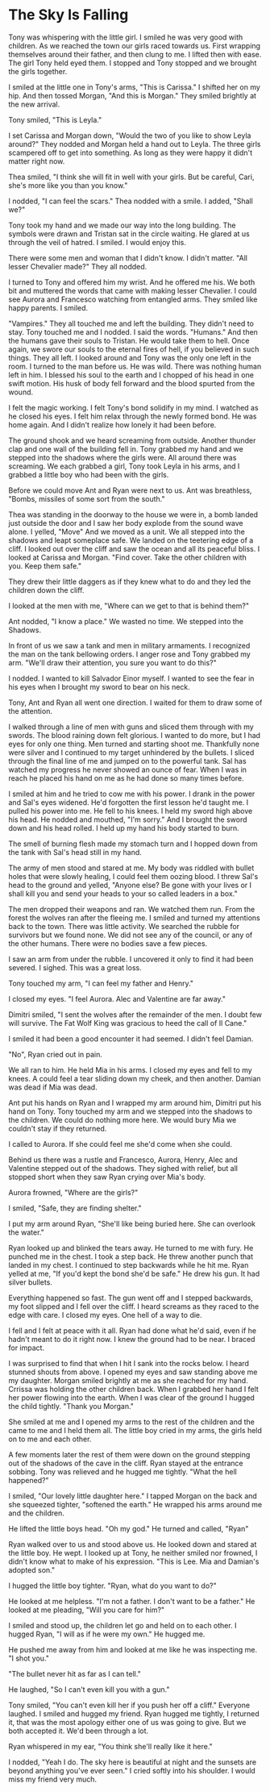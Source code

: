 # The Sky Is Falling

Tony was whispering with the little girl.  I smiled he was very good with children.  As we reached the town our girls raced towards us.  First wrapping themselves around their father, and then clung to me.  I lifted then with ease.  The girl Tony held eyed them.  I stopped and Tony stopped and we brought the girls together.  

I smiled at the little one in Tony's arms, "This is Carissa."  I shifted her on my hip.  And then tossed Morgan, "And this is Morgan."  They smiled brightly at the new arrival.

Tony smiled, "This is Leyla."

I set Carissa and Morgan down, "Would the two of you like to show Leyla around?"  They nodded and Morgan held a hand out to Leyla.  The three girls scampered off to get into something.  As long as they were happy it didn't matter right now.

Thea smiled, "I think she will fit in well with your girls.  But be careful, Cari, she's more like you than you know."

I nodded, "I can feel the scars."  Thea nodded with a smile.  I added, "Shall we?"

Tony took my hand and we made our way into the long building.  The symbols were drawn and Tristan sat in the circle waiting.  He glared at us through the veil of hatred.  I smiled.  I would enjoy this.

There were some men and woman that I didn't know.  I didn't matter.  "All lesser Chevalier made?"  They all nodded.

I turned to Tony and offered him my wrist.  And he offered me his.  We both bit and muttered the words that came with making lesser Chevalier.   I could see Aurora and Francesco watching from entangled arms.  They smiled like happy parents.  I smiled.

"Vampires."  They all touched me and left the building.  They didn't need to stay.  Tony touched me and I nodded.  I said the words.  "Humans."  And then the humans gave their souls to Tristan.  He would take them to hell.  Once again, we swore our souls to the eternal fires of hell, if you believed in such things.   They all left.  I looked around and Tony was the only one left in the room.  I turned to the man before us.  He was wild.  There was nothing human left in him.  I blessed his soul to the earth and I chopped of his head in one swift motion.  His husk of body fell forward and the blood spurted from the wound.  

I felt the magic working.  I felt Tony's bond solidify in my mind.  I watched as he closed his eyes.  I felt him relax through the newly formed bond.  He was home again.  And I didn't realize how lonely it had been before.

The ground shook and we heard screaming from outside.  Another thunder clap and one wall of the building fell in.  Tony grabbed my hand and we stepped into the shadows where the girls were.  All around there was screaming.  We each grabbed a girl, Tony took Leyla in his arms, and I grabbed a little boy who had been with the girls.  

Before we could move Ant and Ryan were next to us.  Ant was breathless, "Bombs, missiles of some sort from the south."

Thea was standing in the doorway to the house we were in, a bomb landed just outside the door and I saw her body explode from the sound wave alone.  I yelled, "Move" And we moved as a unit.  We all stepped into the shadows and leapt someplace safe.  We landed on the teetering edge of a cliff.  I looked out over the cliff and saw the ocean and all its peaceful bliss.  I looked at Carissa and Morgan.  "Find cover.  Take the other children with you.  Keep them safe."

They drew their little daggers as if they knew what to do and they led the children down the cliff.  

I looked at the men with me, "Where can we get to that is behind them?"

Ant nodded, "I know a place."  We wasted no time.  We stepped into the Shadows.

In front of us we saw a tank and men in military armaments.   I recognized the man on the tank bellowing orders.  I anger rose and Tony grabbed my arm.  "We'll draw their attention, you sure you want to do this?"

I nodded.  I wanted to kill Salvador Einor myself.  I wanted to see the fear in his eyes when I brought my sword to bear on his neck.

Tony, Ant and Ryan all went one direction.  I waited for them to draw some of the attention.  

I walked through a line of men with guns and sliced them through with my swords.  The blood raining down felt glorious.  I wanted to do more, but I had eyes for only one thing.  Men turned and starting shoot me.  Thankfully none were silver and I continued to my target unhindered by the bullets.  I sliced through the final line of me and jumped on to the powerful tank.  Sal has watched my progress he never showed an ounce of fear.  When I was in reach he placed his hand on me as he had done so many times before.  

I smiled at him and he tried to cow me with his power.  I drank in the power and Sal's eyes widened.  He'd forgotten the first lesson he'd taught me.  I pulled his power into me.  He fell to his knees.  I held my sword high above his head.  He nodded and mouthed, "I'm sorry."  And I brought the sword down and his head rolled.  I held up my hand his body started to burn. 

The smell of burning flesh made my stomach turn and I hopped down from the tank with Sal's head still in my hand.  

The army of men stood and stared at me.  My body was riddled with bullet holes that were slowly healing, I could feel them oozing blood.  I threw Sal's head to the ground and yelled, "Anyone else?  Be gone with your lives or I shall kill you and send your heads to your so called leaders in a box."

The men dropped their weapons and ran.  We watched them run.  From the forest the wolves ran after the fleeing me.  I smiled and turned my attentions back to the town.  There was little activity.  We searched the rubble for survivors but we found none.  We did not see any of the council, or any of the other humans.  There were no bodies save a few pieces.  

I saw an arm from under the rubble.  I uncovered it only to find it had been severed.  I sighed.  This was a great loss.

Tony touched my arm, "I can feel my father and Henry."

I closed my eyes.  "I feel Aurora.  Alec and Valentine are far away."

Dimitri smiled, "I sent the wolves after the remainder of the men.  I doubt few will survive.  The Fat Wolf King was gracious to heed the call of Il Cane."

I smiled it had been a good encounter it had seemed.  I didn't feel Damian.

"No",  Ryan cried out in pain.

We all ran to him.  He held Mia in his arms.  I closed my eyes and fell to my knees.  A could feel a tear sliding down my cheek, and then another.  Damian was dead if Mia was dead.

Ant put his hands on Ryan and I wrapped my arm around him, Dimitri put his hand on Tony.  Tony touched my arm and we stepped into the shadows to the children.  We could do nothing more here.  We would bury Mia we couldn't stay if they returned.

I called to Aurora.  If she could feel me she'd come when she could.

Behind us there was a rustle and Francesco, Aurora, Henry, Alec and Valentine stepped out of the shadows.  They sighed with relief, but all stopped short when they saw Ryan crying over Mia's body.

Aurora frowned, "Where are the girls?"

I smiled, "Safe, they are finding shelter."

I put my arm around Ryan, "She'll like being buried here.  She can overlook the water."

Ryan looked up and blinked the tears away.  He turned to me with fury.  He punched me in the chest.  I took a step back.  He threw another punch that landed in my chest.  I continued to step backwards while he hit me.  Ryan yelled at me, "If you'd kept the bond she'd be safe."  He drew his gun.  It had silver bullets.

Everything happened so fast.  The gun went off and I stepped backwards, my foot slipped and I fell over the cliff.  I heard screams as they raced to the edge with care.  I closed my eyes.  One hell of a way to die.

I fell and I felt at peace with it all.  Ryan had done what he'd said, even if he hadn't meant to do it right now.  I knew the ground had to be near.  I braced for impact.

I was surprised to find that when I hit I sank into the rocks below.  I heard stunned shouts from above.  I opened my eyes and saw standing above me my daughter.  Morgan smiled brightly at me as she reached for my hand.  Crrissa was holding the other children back.  When I grabbed her hand I felt her power flowing into the earth.  When I was clear of the ground I hugged the child tightly.   "Thank you Morgan."

She smiled at me and I opened my arms to the rest of the children and the came to me and I held them all.  The little boy cried in my arms, the girls held on to me and each other.  

A few moments later the rest of them were down on the ground stepping out of the shadows of the cave in the cliff.  Ryan stayed at the entrance sobbing.  Tony was relieved and he hugged me tightly.  "What the hell happened?"

I smiled, "Our lovely little daughter here."  I tapped Morgan on the back and she squeezed tighter, "softened the earth."  He wrapped his arms around me and the children.

He lifted the little boys head.  "Oh my god."  He turned and called, "Ryan"

Ryan walked over to us and stood above us.  He looked down and stared at the little boy.  He wept.  I looked up at Tony, he neither smiled nor frowned, I didn't know what to make of his expression.  "This is Lee.  Mia and Damian's adopted son."

I hugged the little boy tighter.  "Ryan, what do you want to do?"

He looked at me helpless.  "I'm not a father.  I don't want to be a father."  He looked at me pleading, "Will you care for him?"

I smiled and stood up, the children let go and held on to each other.  I hugged Ryan, "I will as if he were my own."  He hugged me.

He pushed me away from him and looked at me like he was inspecting me.  "I shot you."

"The bullet never hit as far as I can tell."

He laughed, "So I can't even kill you with a gun."

Tony smiled, "You can't even kill her if you push her off a cliff."  Everyone laughed.  I smiled and hugged my friend.  Ryan hugged me tightly, I returned it, that was the most apology either one of us was going to give.  But we both accepted it.  We'd been through a lot.  

Ryan whispered in my ear, "You think she'll really like it here."

I nodded, "Yeah I do.  The sky here is beautiful at night and the sunsets are beyond anything you've ever seen."  I cried softly into his shoulder.  I would miss my friend very much.


